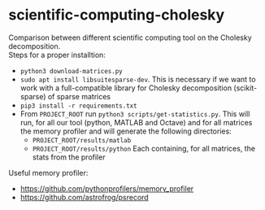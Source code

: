 # scientific-computing-cholesky

Comparison between different scientific computing tool on the Cholesky decomposition.  
Steps for a proper installtion:

* `python3 download-matrices.py`
* `sudo apt install libsuitesparse-dev`. This is necessary if we want to work with a full-compatible library for Cholesky decomposition (scikit-sparse) of sparse matrices
* `pip3 install -r requirements.txt`
* From `PROJECT_ROOT` run `python3 scripts/get-statistics.py`. This will run, for all our tool (python, MATLAB and Octave) and for all matrices the memory profiler and will generate the following directories:
  * `PROJECT_ROOT/results/matlab`
  * `PROJECT_ROOT/results/python`
  Each containing, for all matrices, the stats from the profiler

Useful memory profiler:

* https://github.com/pythonprofilers/memory_profiler
* https://github.com/astrofrog/psrecord